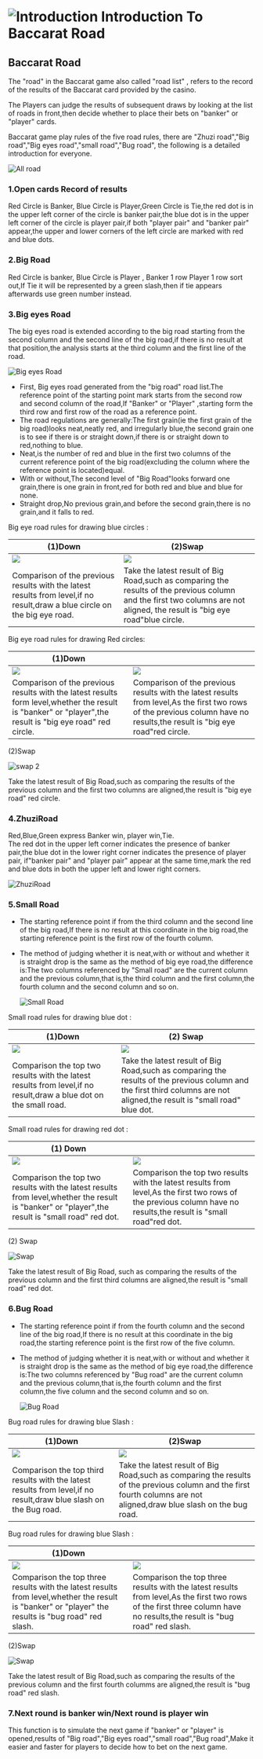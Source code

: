 # ![Introduction](https://res-global.1315cdn.com:11443/statics/game_rules/bjl.png) Introduction To Baccarat Road

## Baccarat Road

The "road" in the Baccarat game also called "road list" , refers to the record of the results of the Baccarat card provided by the casino.

The Players can judge the results of subsequent draws by looking at the list of roads in front,then decide whether to place their bets on "banker" or "player" cards.

Baccarat game play rules of the five road rules, there are "Zhuzi road","Big road","Big eyes road","small road","Bug road", the following is a detailed introduction for everyone.

<img src = "https://res-global.1315cdn.com:11443/statics/game_rules/img_21.png" alt="All road" class="mw-475 all-road-sizing" />

### 1.Open cards Record of results

Red Circle is Banker, Blue Circle is Player,Green Circle is Tie,the red dot is in the upper left corner of the circle is banker pair,the blue dot is in the upper left corner of the circle is player pair,if both "player pair" and "banker pair" appear,the upper and lower corners of the left circle are marked with red and blue dots.

### 2.Big Road

Red Circle is banker, Blue Circle is Player , Banker 1 row Player 1 row sort out,If Tie it will be represented by a green slash,then if tie appears afterwards use green number instead.

### 3.Big eyes Road

The big eyes road is extended according to the big road starting from the second column and the second line of the big road,if there is no result at that position,the analysis starts at the third column and the first line of the road.

<img src ="https://res-global.1315cdn.com:11443/statics/game_rules/img_2.png" class="mw-310 big-eyes-road-sizing" alt="Big eyes Road"/>

- First, Big eyes road generated from the "big road" road list.The reference point of the starting point mark starts from the second row and second column of the road,If "Banker" or "Player" ,starting form the third row and first row of the road as a reference point.
- The road regulations are generally:The first grain(ie the first grain of the big road)looks neat,neatly red, and irregularly blue,the second grain one is to see if there is or straight down,if there is or straight down to red,nothing to blue.
- Neat,is the number of red and blue in the first two columns of the current reference point of the big road(excluding the column where the reference point is located)equal.
- With or without,The second level of "Big Road"looks forward one grain,there is one grain in front,red for both red and blue and blue for none.
- Straight drop,No previous grain,and before the second grain,there is no grain,and it falls to red.

Big eye road rules for drawing blue circles :

| (1)Down                                                                                                                    | (2)Swap                                                                                                                                                                     |
| -------------------------------------------------------------------------------------------------------------------------- | --------------------------------------------------------------------------------------------------------------------------------------------------------------------------- |
| <img src="https://res-global.1315cdn.com:11443/statics/game_rules/img_3.png" class="rule-img-sizing"/>                     | <img src="https://res-global.1315cdn.com:11443/statics/game_rules/img_4.png" class="rule-img-sizing"/>                                                                      |
| Comparison of the previous results with the latest results from level,if no result,draw a blue circle on the big eye road. | Take the latest result of Big Road,such as comparing the results of the previous column and the first two columns are not aligned, the result is "big eye road"blue circle. |

Big eye road rules for drawing Red circles:

| (1)Down                                                                                                                                                   | &nbsp;                                                                                                                                                                     |
| --------------------------------------------------------------------------------------------------------------------------------------------------------- | -------------------------------------------------------------------------------------------------------------------------------------------------------------------------- |
| <img src="https://res-global.1315cdn.com:11443/statics/game_rules/img_5.png" class="rule-img-sizing"/>                                                    | <img src="https://res-global.1315cdn.com:11443/statics/game_rules/img_6.png" class="rule-img-sizing"/>                                                                     |
| Comparison of the previous results with the latest results form level,whether the result is "banker" or "player",the result is "big eye road" red circle. | Comparison of the previous results with the latest results from level,As the first two rows of the previous column have no results,the result is "big eye road"red circle. |

(2)Swap

<img src="https://res-global.1315cdn.com:11443/statics/game_rules/img_7.png" alt="swap 2" class="mw-135 rule-img-sizing">

Take the latest result of Big Road,such as comparing the results of the previous column and the first two columns are aligned,the result is "big eye road" red circle.

### 4.ZhuziRoad

Red,Blue,Green express Banker win, player win,Tie.  
 The red dot in the upper left corner indicates the presence of banker pair,the blue dot in the lower right corner indicates the presence of player pair, if"banker pair" and "player pair" appear at the same time,mark the red and blue dots in both the upper left and lower right corners.

 <img class="mw-180 zhuzi-road-sizing" src = "https://res-global.1315cdn.com:11443/statics/game_rules/img_8.png" alt="ZhuziRoad">

### 5.Small Road

- The starting reference point if from the third column and the second line of the big road,If there is no result at this coordinate in the big road,the starting reference point is the first row of the fourth column.
- The method of judging whether it is neat,with or without and whether it is straight drop is the same as the method of big eye road,the difference is:The two columns referenced by "Small road" are the current column and the previous column,that is,the third column and the first column,the fourth column and the second column and so on.

  <img class="270 small-road-sizing" src="https://res-global.1315cdn.com:11443/statics/game_rules/img_9.png" alt="Small Road"/>

Small road rules for drawing blue dot :

| (1)Down                                                                                                           | (2) Swap                                                                                                                                                                 |
| ----------------------------------------------------------------------------------------------------------------- | ------------------------------------------------------------------------------------------------------------------------------------------------------------------------ |
| <img src="https://res-global.1315cdn.com:11443/statics/game_rules/img_10.png" class="rule-img-sizing"/>           | <img src="https://res-global.1315cdn.com:11443/statics/game_rules/img_11.png" class="rule-img-sizing"/>                                                                  |
| Comparison the top two results with the latest results from level,if no result,draw a blue dot on the small road. | Take the latest result of Big Road,such as comparing the results of the previous column and the first third columns are not aligned,the result is "small road" blue dot. |

Small road rules for drawing red dot :

| (1) Down                                                                                                                                         | &nbsp;                                                                                                                                                            |
| ------------------------------------------------------------------------------------------------------------------------------------------------ | ----------------------------------------------------------------------------------------------------------------------------------------------------------------- |
| <img src="https://res-global.1315cdn.com:11443/statics/game_rules/img_12.png" class="rule-img-sizing"/>                                          | <img src="https://res-global.1315cdn.com:11443/statics/game_rules/img_13.png" class="rule-img-sizing"/>                                                           |
| Comparison the top two results with the latest results from level,whether the result is "banker" or "player",the result is "small road" red dot. | Comparison the top two results with the latest results from level,As the first two rows of the previous column have no results,the result is "small road"red dot. |

(2) Swap

<img src="https://res-global.1315cdn.com:11443/statics/game_rules/img_14.png" alt="Swap" class="mw-135 rule-img-sizing"/>

Take the latest result of Big Road, such as comparing the results of the previous column and the first third columns are aligned,the result is "small road" red dot.

### 6.Bug Road

- The starting reference point if from the fourth column and the second line of the big road,If there is no result at this coordinate in the big road,the starting reference point is the first row of the five column.

- The method of judging whether it is neat,with or without and whether it is straight drop is the same as the method of big eye road,the difference is:The two columns referenced by "Bug road" are the current column and the previous column,that is,the fourth column and the first column,the five column and the second column and so on.

  <img src="https://res-global.1315cdn.com:11443/statics/game_rules/img_15.png" alt="Bug Road" class="mw-270 bug-road-sizing"/>

Bug road rules for drawing blue Slash :

| (1)Down                                                                                                           | (2)Swap                                                                                                                                                               |
| ----------------------------------------------------------------------------------------------------------------- | --------------------------------------------------------------------------------------------------------------------------------------------------------------------- |
| <img src="https://res-global.1315cdn.com:11443/statics/game_rules/img_16.png" class="rule-img-sizing"/>           | <img src="https://res-global.1315cdn.com:11443/statics/game_rules/img_17.png" class="rule-img-sizing"/>                                                               |
| Comparison the top third results with the latest results from level,if no result,draw blue slash on the Bug road. | Take the latest result of Big Road,such as comparing the results of the previous column and the first fourth columns are not aligned,draw blue slash on the bug road. |

Bug road rules for drawing blue Slash :

| (1)Down                                                                                                                                             | &nbsp;                                                                                                                                                                  |
| --------------------------------------------------------------------------------------------------------------------------------------------------- | ----------------------------------------------------------------------------------------------------------------------------------------------------------------------- |
| <img src="https://res-global.1315cdn.com:11443/statics/game_rules/img_18.png" class="rule-img-sizing"/>                                             | <img src="https://res-global.1315cdn.com:11443/statics/game_rules/img_19.png" class="rule-img-sizing"/>                                                                 |
| Comparison the top three results with the latest results from level,whether the result is "banker" or "player" the results is "bug road" red slash. | Comparison the top three results with the latest results from level,As the first two rows of the first three column have no results,the result is "bug road" red slash. |

(2)Swap

<img src="https://res-global.1315cdn.com:11443/statics/game_rules/img_20.png" alt="Swap" class="mw-135 rule-img-sizing">

Take the latest result of Big Road,such as comparing the results of the previous column and the first fourth columms are aligned,the result is "bug road" red slash.

### 7.Next round is banker win/Next round is player win

This function is to simulate the next game if "banker" or "player" is opened,results of "Big road","Big eyes road","small road","Bug road",Make it easier and faster for players to decide how to bet on the next game.

